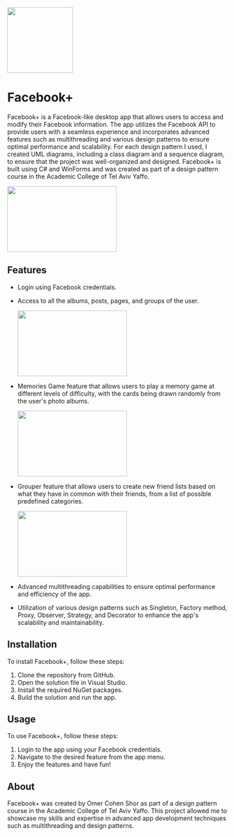 
<img src="https://user-images.githubusercontent.com/96747472/231427929-48032aed-df64-4014-8131-40fe4cdb9f83.png" width="150" height="150" />

# Facebook+

Facebook+ is a Facebook-like desktop app that allows users to access and modify their Facebook information. The app utilizes the Facebook API to provide users with a seamless experience and incorporates advanced features such as multithreading and various design patterns to ensure optimal performance and scalability. For each design pattern I used, I created UML diagrams, including a class diagram and a sequence diagram, to ensure that the project was well-organized and designed. Facebook+ is built using C# and WinForms and was created as part of a design pattern course in the Academic College of Tel Aviv Yaffo.

<img src="https://user-images.githubusercontent.com/96747472/231433129-3e1d5d37-53ce-4445-8ed7-43a179bfd68e.png" width="250" height="150" />

## Features

- Login using Facebook credentials.
- Access to all the albums, posts, pages, and groups of the user.
  
  <img src="https://user-images.githubusercontent.com/96747472/231435358-71c24072-ea8d-4557-ad45-935578e407ac.png" width="250" height="150" />
  
- Memories Game feature that allows users to play a memory game at different levels of difficulty, with the cards being drawn randomly from the user's photo albums.

  <img src="https://user-images.githubusercontent.com/96747472/231434030-512bdffe-7c5e-4bac-9b13-302b986f60e4.png" width="250" height="150" />

- Grouper feature that allows users to create new friend lists based on what they have in common with their friends, from a list of possible predefined categories.

  <img src="https://user-images.githubusercontent.com/96747472/231434853-4ec3ed2d-b293-47c7-8b38-3f8778991c55.png" width="250" height="150" />

- Advanced multithreading capabilities to ensure optimal performance and efficiency of the app.
- Utilization of various design patterns such as Singleton, Factory method, Proxy, Observer, Strategy, and Decorator to enhance the app's scalability and maintainability.

## Installation

To install Facebook+, follow these steps:

1. Clone the repository from GitHub.
2. Open the solution file in Visual Studio.
3. Install the required NuGet packages.
4. Build the solution and run the app.

## Usage

To use Facebook+, follow these steps:

1. Login to the app using your Facebook credentials.
2. Navigate to the desired feature from the app menu.
3. Enjoy the features and have fun!

## About

Facebook+ was created by Omer Cohen Shor as part of a design pattern course in the Academic College of Tel Aviv Yaffo. This project allowed me to showcase my skills and expertise in advanced app development techniques such as multithreading and design patterns.
